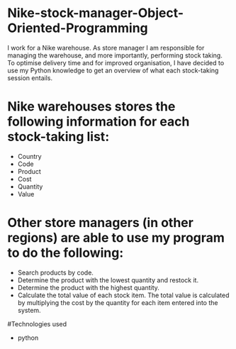 # Nike-stock-manager-Object-Oriented-Programming
I work for a Nike warehouse. As store manager I am responsible for managing the warehouse, and more importantly, performing stock taking. To optimise delivery time and for improved organisation, I have decided to use my Python knowledge to get an overview of what each stock-taking session entails.

# Nike warehouses stores the following information for each stock-taking list:
- Country 
- Code
- Product 
- Cost
- Quantity 
- Value
# Other store managers (in other regions) are able to use my program to do the following:
- Search products by code.
- Determine the product with the lowest quantity and restock it.
- Determine the product with the highest quantity.
- Calculate the total value of each stock item. The total value is calculated by multiplying the cost by the quantity for each item entered into the system.

#Technologies used
- python 
